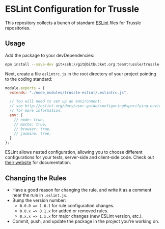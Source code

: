 # ESLint Configuration for Trussle

This repository collects a bunch of standard [ESLint](http://eslint.org/) files for Trussle repositories.

## Usage

Add the package to your devDependencies:

```sh
npm install --save-dev git+ssh://git@bitbucket.org:teamtrussle/trussle-eslint.git
```

Next, create a file `eslintrc.js` in the root directory of your project pointing to the coding standard:

```js
module.exports = {
  extends: "./node_modules/trussle-eslint/.eslintrc.js",

  // You will need to set up an environment:
  // see http://eslint.org/docs/user-guide/configuring#specifying-environments
  // for more information.
  env: {
    // node: true,
    // mocha: true,
    // browser: true,
    // jasmine: true,
  }
};
```

ESLint allows nested configuration, allowing you to choose different configurations for your tests, server-side and client-side code. Check out [their website](http://eslint.org/docs/user-guide/configuring#using-configuration-files) for documentation.

## Changing the Rules

- Have a good reason for changing the rule, and write it as a comment near the rule in `.eslint.js`.
- Bump the version number: 
  - `0.0.0 => 1.0.1` for rule configuration changes.
  - `0.0.x => 0.1.x` for added or removed rules. 
  - `0.x.x => 1.x.x` for major changes (new ESLint version, etc.).
- Commit, push, and update the package in the project you're working on.